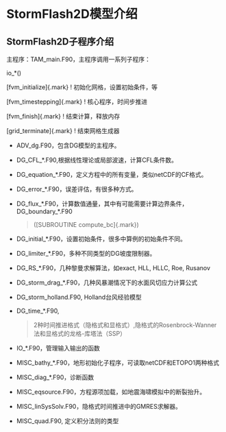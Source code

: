 # StormFlash2D模型介绍

## StormFlash2D子程序介绍

主程序：TAM_main.F90，主程序调用一系列子程序：

io\_\*()

[fvm_initialize]{.mark} ! 初始化网格，设置初始条件，等

[fvm_timestepping]{.mark} ! 核心程序，时间步推进

[fvm_finish]{.mark} ! 结束计算，释放内存

[grid_terminate]{.mark} ! 结束网格生成器

-   ADV_dg.F90，包含DG模型的主程序。

-   DG_CFL\_\*.F90,根据线性理论或局部波速，计算CFL条件数。

-   DG_equation\_\*.F90，定义方程中的所有变量，类似netCDF的CF格式。

-   DG_error\_\*.F90，误差评估，有很多种方式。

-   DG_flux\_\*.F90，计算数值通量，其中有可能需要计算边界条件，DG_boundary\_\*.F90
    > ([SUBROUTINE compute_bc]{.mark})

-   DG_initial\_\*.F90，设置初始条件，很多中算例的初始条件不同。

-   DG_limiter\_\*.F90，多种不同类型的DG坡度限制器。

-   DG_RS\_\*.F90，几种黎曼求解算法，如exact, HLL, HLLC, Roe, Rusanov

-   DG_storm_drag\_\*.F90，几种风暴潮情况下的水面风切应力计算公式

-   DG_storm_holland.F90, Holland台风经验模型

-   DG_time\_\*.F90,
    > 2种时间推进格式（隐格式和显格式）,隐格式的Rosenbrock-Wanner法和显格式的龙格-库塔法（SSP）

-   IO\_\*.F90，管理输入输出的函数

-   MISC_bathy\_\*.F90，地形初始化子程序，可读取netCDF和ETOPO1两种格式

-   MISC_diag\_\*.F90，诊断函数

-   MISC_eqsource.F90，方程源项加载，如地震海啸模拟中的断裂抬升。

-   MISC_linSysSolv.F90，隐格式时间推进中的GMRES求解器。

-   MISC_quad.F90, 定义积分法则的类型

